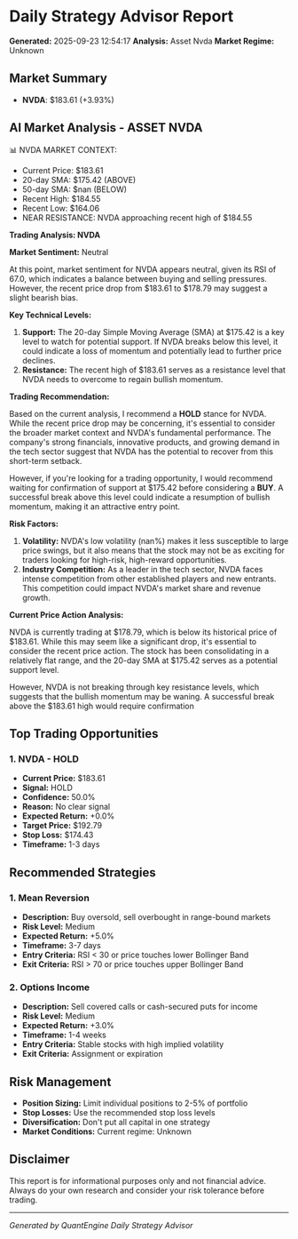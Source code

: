 
# Daily Strategy Advisor Report
**Generated:** 2025-09-23 12:54:17
**Analysis:** Asset Nvda
**Market Regime:** Unknown

## Market Summary
- **NVDA**: $183.61 (+3.93%)


## AI Market Analysis - ASSET NVDA
📊 NVDA MARKET CONTEXT:
- Current Price: $183.61
- 20-day SMA: $175.42 (ABOVE)
- 50-day SMA: $nan (BELOW)
- Recent High: $184.55
- Recent Low: $164.06
- NEAR RESISTANCE: NVDA approaching recent high of $184.55


**Trading Analysis: NVDA**

**Market Sentiment:** Neutral

At this point, market sentiment for NVDA appears neutral, given its RSI of 67.0, which indicates a balance between buying and selling pressures. However, the recent price drop from $183.61 to $178.79 may suggest a slight bearish bias.

**Key Technical Levels:**

1. **Support:** The 20-day Simple Moving Average (SMA) at $175.42 is a key level to watch for potential support. If NVDA breaks below this level, it could indicate a loss of momentum and potentially lead to further price declines.
2. **Resistance:** The recent high of $183.61 serves as a resistance level that NVDA needs to overcome to regain bullish momentum.

**Trading Recommendation:**

Based on the current analysis, I recommend a **HOLD** stance for NVDA. While the recent price drop may be concerning, it's essential to consider the broader market context and NVDA's fundamental performance. The company's strong financials, innovative products, and growing demand in the tech sector suggest that NVDA has the potential to recover from this short-term setback.

However, if you're looking for a trading opportunity, I would recommend waiting for confirmation of support at $175.42 before considering a **BUY**. A successful break above this level could indicate a resumption of bullish momentum, making it an attractive entry point.

**Risk Factors:**

1. **Volatility:** NVDA's low volatility (nan%) makes it less susceptible to large price swings, but it also means that the stock may not be as exciting for traders looking for high-risk, high-reward opportunities.
2. **Industry Competition:** As a leader in the tech sector, NVDA faces intense competition from other established players and new entrants. This competition could impact NVDA's market share and revenue growth.

**Current Price Action Analysis:**

NVDA is currently trading at $178.79, which is below its historical price of $183.61. While this may seem like a significant drop, it's essential to consider the recent price action. The stock has been consolidating in a relatively flat range, and the 20-day SMA at $175.42 serves as a potential support level.

However, NVDA is not breaking through key resistance levels, which suggests that the bullish momentum may be waning. A successful break above the $183.61 high would require confirmation

## Top Trading Opportunities

### 1. NVDA - HOLD
- **Current Price:** $183.61
- **Signal:** HOLD
- **Confidence:** 50.0%
- **Reason:** No clear signal
- **Expected Return:** +0.0%
- **Target Price:** $192.79
- **Stop Loss:** $174.43
- **Timeframe:** 1-3 days

## Recommended Strategies

### 1. Mean Reversion
- **Description:** Buy oversold, sell overbought in range-bound markets
- **Risk Level:** Medium
- **Expected Return:** +5.0%
- **Timeframe:** 3-7 days
- **Entry Criteria:** RSI < 30 or price touches lower Bollinger Band
- **Exit Criteria:** RSI > 70 or price touches upper Bollinger Band

### 2. Options Income
- **Description:** Sell covered calls or cash-secured puts for income
- **Risk Level:** Medium
- **Expected Return:** +3.0%
- **Timeframe:** 1-4 weeks
- **Entry Criteria:** Stable stocks with high implied volatility
- **Exit Criteria:** Assignment or expiration

## Risk Management
- **Position Sizing:** Limit individual positions to 2-5% of portfolio
- **Stop Losses:** Use the recommended stop loss levels
- **Diversification:** Don't put all capital in one strategy
- **Market Conditions:** Current regime: Unknown

## Disclaimer
This report is for informational purposes only and not financial advice. 
Always do your own research and consider your risk tolerance before trading.

---
*Generated by QuantEngine Daily Strategy Advisor*
